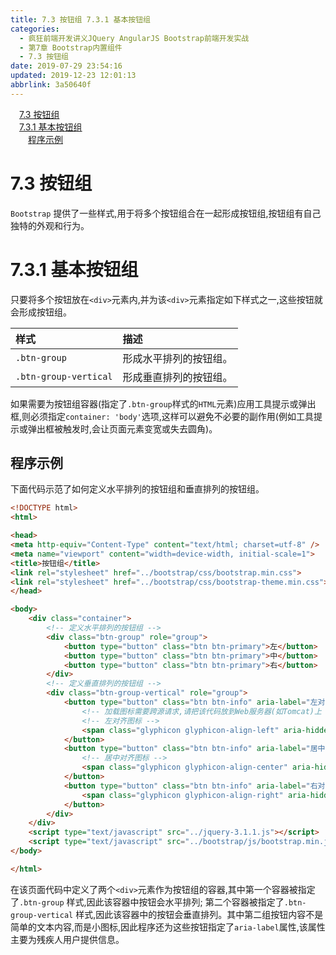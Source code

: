 ```yaml
---
title: 7.3 按钮组 7.3.1 基本按钮组
categories: 
  - 疯狂前端开发讲义JQuery AngularJS Bootstrap前端开发实战
  - 第7章 Bootstrap内置组件
  - 7.3 按钮组
date: 2019-07-29 23:54:16
updated: 2019-12-23 12:01:13
abbrlink: 3a50640f
---
```

<div id='my_toc'><a href="/JavaReadingNotes/3a50640f/#7-3-按钮组" class="header_1">7.3 按钮组</a>&nbsp;<br><a href="/JavaReadingNotes/3a50640f/#7-3-1-基本按钮组" class="header_1">7.3.1 基本按钮组</a>&nbsp;<br><a href="/JavaReadingNotes/3a50640f/#程序示例" class="header_2">程序示例</a>&nbsp;<br></div>
<style>.header_1{margin-left: 1em;}.header_2{margin-left: 2em;}.header_3{margin-left: 3em;}.header_4{margin-left: 4em;}.header_5{margin-left: 5em;}.header_6{margin-left: 6em;}</style>
<!--more-->
<script>if (navigator.platform.search('arm')==-1){document.getElementById('my_toc').style.display = 'none';}var e,p = document.getElementsByTagName('p');while (p.length>0) {e = p[0];e.parentElement.removeChild(e);}</script>

<!--end-->
<!--SSTStart-->
# 7.3 按钮组 #
`Bootstrap` 提供了一些样式,用于将多个按钮组合在一起形成按钮组,按钮组有自己独特的外观和行为。
# 7.3.1 基本按钮组 #
只要将多个按钮放在`<div>`元素内,并为该`<div>`元素指定如下样式之一,这些按钮就会形成按钮组。

|样式|描述|
|:---|:---|
|`.btn-group`|形成水平排列的按钮组。|
|`.btn-group-vertical`|形成垂直排列的按钮组。|
如果需要为按钮组容器(指定了`.btn-group`样式的`HTML`元素)应用工具提示或弹出框,则必须指定`container: 'body'`选项,这样可以避免不必要的副作用(例如工具提示或弹出框被触发时,会让页面元素变宽或失去圆角)。
## 程序示例 ##
下面代码示范了如何定义水平排列的按钮组和垂直排列的按钮组。
```html
<!DOCTYPE html>
<html>

<head>
<meta http-equiv="Content-Type" content="text/html; charset=utf-8" />
<meta name="viewport" content="width=device-width, initial-scale=1">
<title>按钮组</title>
<link rel="stylesheet" href="../bootstrap/css/bootstrap.min.css">
<link rel="stylesheet" href="../bootstrap/css/bootstrap-theme.min.css">
</head>

<body>
    <div class="container">
        <!-- 定义水平排列的按钮组 -->
        <div class="btn-group" role="group">
            <button type="button" class="btn btn-primary">左</button>
            <button type="button" class="btn btn-primary">中</button>
            <button type="button" class="btn btn-primary">右</button>
        </div>
        <!-- 定义垂直排列的按钮组 -->
        <div class="btn-group-vertical" role="group">
            <button type="button" class="btn btn-info" aria-label="左对齐">
                <!-- 加载图标需要跨源请求,请把该代码放到Web服务器(如Tomcat)上 -->
                <!-- 左对齐图标 -->
                <span class="glyphicon glyphicon-align-left" aria-hidden="true"></span>
            </button>
            <button type="button" class="btn btn-info" aria-label="居中对齐">
                <!-- 居中对齐图标 -->
                <span class="glyphicon glyphicon-align-center" aria-hidden="true"></span>
            </button>
            <button type="button" class="btn btn-info" aria-label="右对齐">
                <span class="glyphicon glyphicon-align-right" aria-hidden="true"></span>
            </button>
        </div>
    </div>
    <script type="text/javascript" src="../jquery-3.1.1.js"></script>
    <script type="text/javascript" src="../bootstrap/js/bootstrap.min.js"></script>
</body>

</html>
```
在该页面代码中定义了两个`<div>`元素作为按钮组的容器,其中第一个容器被指定了`.btn-group` 样式,因此该容器中按钮会水平排列;
第二个容器被指定了`.btn-group-vertical` 样式,因此该容器中的按钮会垂直排列。其中第二组按钮内容不是简单的文本内容,而是小图标,因此程序还为这些按钮指定了`aria-label`属性,该属性主要为残疾人用户提供信息。
<!--SSTStop-->

